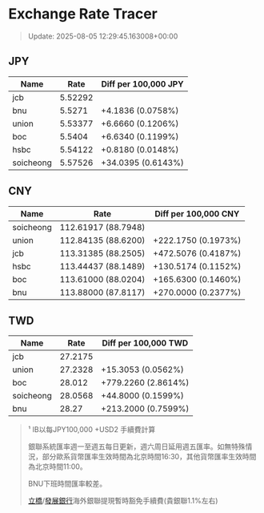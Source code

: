 # Exchange Rate Tracer

> Update: 2025-08-05 12:29:45.163008+00:00

## JPY

| Name      |    Rate | Diff per 100,000 JPY   |
|-----------|---------|------------------------|
| jcb       | 5.52292 |                        |
| bnu       | 5.5271  | +4.1836 (0.0758%)      |
| union     | 5.53377 | +6.6660 (0.1206%)      |
| boc       | 5.5404  | +6.6340 (0.1199%)      |
| hsbc      | 5.54122 | +0.8180 (0.0148%)      |
| soicheong | 5.57526 | +34.0395 (0.6143%)     |

## CNY

| Name      | Rate                | Diff per 100,000 CNY   |
|-----------|---------------------|------------------------|
| soicheong | 112.61917	(88.7948) |                        |
| union     | 112.84135	(88.6200) | +222.1750 (0.1973%)    |
| jcb       | 113.31385	(88.2505) | +472.5076 (0.4187%)    |
| hsbc      | 113.44437	(88.1489) | +130.5174 (0.1152%)    |
| boc       | 113.61000	(88.0204) | +165.6300 (0.1460%)    |
| bnu       | 113.88000	(87.8117) | +270.0000 (0.2377%)    |

## TWD

| Name      |    Rate | Diff per 100,000 TWD   |
|-----------|---------|------------------------|
| jcb       | 27.2175 |                        |
| union     | 27.2328 | +15.3053 (0.0562%)     |
| boc       | 28.012  | +779.2260 (2.8614%)    |
| soicheong | 28.0568 | +44.8000 (0.1599%)     |
| bnu       | 28.27   | +213.2000 (0.7599%)    |


> ¹ IB以每JPY100,000 +USD2 手續費計算
>
> 銀聯系統匯率週一至週五每日更新，週六周日延用週五匯率。如無特殊情況，部分歐系貨幣匯率生效時間為北京時間16:30，其他貨幣匯率生效時間為北京時間11:00。
>
> BNU下班時間匯率較差。
>
> [立橋](https://www.wlbank.com.mo/uploads/ueditor/file/20181211/1544536513900230.pdf)/[發展銀行](https://www.mdb.com.mo/Service_Charges_20230728.pdf)海外銀聯提現暫時豁免手續費(貴銀聯1.1%左右)

